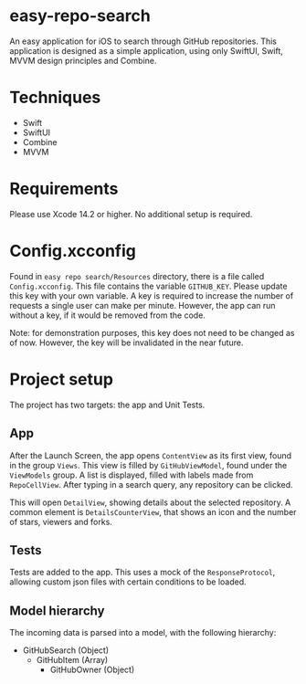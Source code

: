 # easy-repo-search
An easy application for iOS to search through GitHub repositories. This application is designed as a simple application, using only SwiftUI, Swift, MVVM design principles and Combine.

# Techniques
- Swift
- SwiftUI
- Combine
- MVVM

# Requirements
Please use Xcode 14.2 or higher. No additional setup is required.

# Config.xcconfig
Found in `easy repo search/Resources` directory, there is a file called `Config.xcconfig`. This file contains the variable `GITHUB_KEY`. Please update this key with your own variable. A key is required to increase the number of requests a single user can make per minute. However, the app can run without a key, if it would be removed from the code.

Note: for demonstration purposes, this key does not need to be changed as of now. However, the key will be invalidated in the near future.

# Project setup
The project has two targets: the app and Unit Tests.

## App
After the Launch Screen, the app opens `ContentView` as its first view, found in the group `Views`. This view is filled by `GitHubViewModel`, found under the `ViewModels` group. A list is displayed, filled with labels made from `RepoCellView`. After typing in a search query, any repository can be clicked.

This will open `DetailView`, showing details about the selected repository. A common element is `DetailsCounterView`, that shows an icon and the number of stars, viewers and forks.

## Tests
Tests are added to the app. This uses a mock of the `ResponseProtocol`, allowing custom json files with certain conditions to be loaded.

## Model hierarchy
The incoming data is parsed into a model, with the following hierarchy:
- GitHubSearch (Object)
	- GitHubItem (Array)
		- GitHubOwner (Object)
